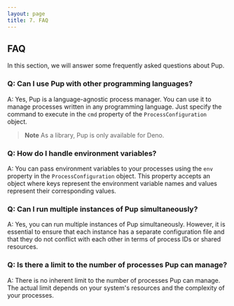 ```yaml
---
layout: page
title: 7. FAQ
---
```


## FAQ

In this section, we will answer some frequently asked questions about Pup.

### Q: Can I use Pup with other programming languages?

A: Yes, Pup is a language-agnostic process manager. You can use it to manage processes written in any programming language. Just specify the command to execute in the `cmd` property of the
`ProcessConfiguration` object.

> **Note** As a library, Pup is only available for Deno.

### Q: How do I handle environment variables?

A: You can pass environment variables to your processes using the `env` property in the `ProcessConfiguration` object. This property accepts an object where keys represent the environment variable
names and values represent their corresponding values.

### Q: Can I run multiple instances of Pup simultaneously?

A: Yes, you can run multiple instances of Pup simultaneously. However, it is essential to ensure that each instance has a separate configuration file and that they do not conflict with each other in
terms of process IDs or shared resources.

### Q: Is there a limit to the number of processes Pup can manage?

A: There is no inherent limit to the number of processes Pup can manage. The actual limit depends on your system's resources and the complexity of your processes.
